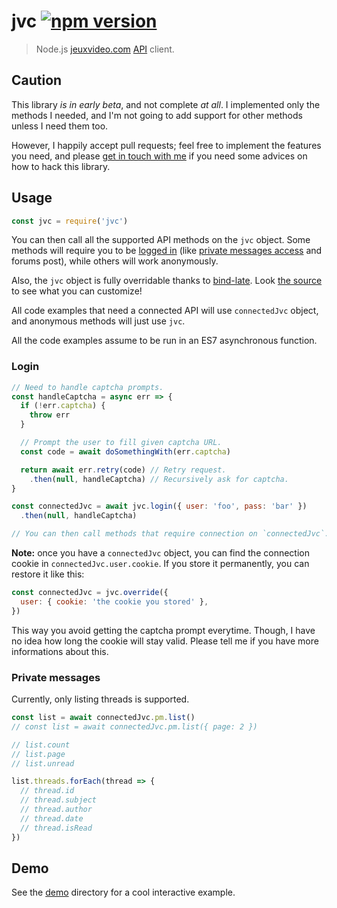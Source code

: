 # jvc [![npm version](http://img.shields.io/npm/v/jvc.svg?style=flat-square)](https://www.npmjs.org/package/jvc)

> Node.js [jeuxvideo.com][] [API] client.

[jeuxvideo.com]: http://www.jeuxvideo.com/
[API]: https://wiki.jvflux.com/Documentation_de_l'API_Jeuxvideo.com

Caution
-------

This library *is in early beta*, and not complete *at all*. I
implemented only the methods I needed, and I'm not going to add support
for other methods unless I need them too.

However, I happily accept pull requests; feel free to implement the
features you need, and please [get in touch with me][val] if you need
some advices on how to hack this library.

[val]: https://val.codejam.info/

Usage
-----

```js
const jvc = require('jvc')
```

You can then call all the supported API methods on the `jvc` object.
Some methods will require you to be [logged in](#login) (like [private
messages access](#private-messages) and forums post), while others will
work anonymously.

Also, the `jvc` object is fully overridable thanks to [bind-late]. Look
[the source](src/index.js) to see what you can customize!

[bind-late]: https://github.com/valeriangalliat/bind-late

All code examples that need a connected API will use `connectedJvc`
object, and anonymous methods will just use `jvc`.

All the code examples assume to be run in an ES7 asynchronous function.

### Login

```js
// Need to handle captcha prompts.
const handleCaptcha = async err => {
  if (!err.captcha) {
    throw err
  }

  // Prompt the user to fill given captcha URL.
  const code = await doSomethingWith(err.captcha)

  return await err.retry(code) // Retry request.
    .then(null, handleCaptcha) // Recursively ask for captcha.
}

const connectedJvc = await jvc.login({ user: 'foo', pass: 'bar' })
  .then(null, handleCaptcha)

// You can then call methods that require connection on `connectedJvc`.
```

**Note:** once you have a `connectedJvc` object, you can find the
connection cookie in `connectedJvc.user.cookie`. If you store it
permanently, you can restore it like this:

```js
const connectedJvc = jvc.override({
  user: { cookie: 'the cookie you stored' },
})
```

This way you avoid getting the captcha prompt everytime. Though, I have
no idea how long the cookie will stay valid. Please tell me if you have
more informations about this.

### Private messages

Currently, only listing threads is supported.

```js
const list = await connectedJvc.pm.list()
// const list = await connectedJvc.pm.list({ page: 2 })

// list.count
// list.page
// list.unread

list.threads.forEach(thread => {
  // thread.id
  // thread.subject
  // thread.author
  // thread.date
  // thread.isRead
})
```

Demo
----

See the [demo](demo) directory for a cool interactive example.
